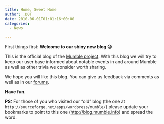 ```yaml
---
title: Home, Sweet Home
author: .D0T
date: 2010-06-01T01:01:16+00:00
categories:
  - News

---
```

First things first: **Welcome to our shiny new blog 😉**

This is the official blog of the <a href="https://www.mumble.info/" target="_blank">Mumble project</a>. With this blog we will try to keep our user base informed about notable events in and around Mumble as well as other trivia we consider worth sharing.<!--more-->

We hope you will like this blog. You can give us feedback via comments as well as in our <a href="https://forums.mumble.info/" target="_blank">forums</a>.

**Have fun.**

**PS:** For those of you who visited our &#8220;old&#8221; blog (the one at `http://sourceforge.net/apps/wordpress/mumble/`) please update your bookmarks to point to this one (<http://blog.mumble.info>) and spread the word.
